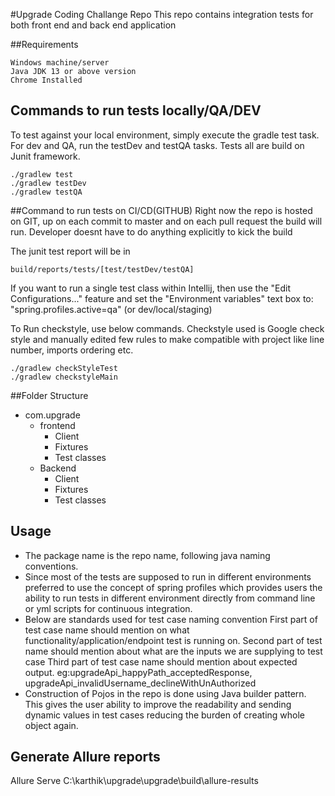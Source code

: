 #Upgrade Coding Challange Repo
This repo contains integration tests for both front end and back end application

##Requirements

    Windows machine/server
    Java JDK 13 or above version
    Chrome Installed

## Commands to run tests locally/QA/DEV
To test against your local environment, simply execute the gradle test task.  For dev and QA, run the testDev and testQA
tasks. Tests all are build on Junit framework.

    ./gradlew test
    ./gradlew testDev
    ./gradlew testQA

##Command to run tests on CI/CD(GITHUB)
Right now the repo is hosted on GIT, up on each commit to master and on each pull request the build will run. 
Developer doesnt have to do anything explicitly to kick the build

The junit test report will be in

    build/reports/tests/[test/testDev/testQA]

If you want to run a single test class within Intellij, then use the "Edit Configurations..." feature and set the
"Environment variables" text box to: "spring.profiles.active=qa" (or dev/local/staging)

To Run checkstyle, use below commands. Checkstyle used is Google check style and manually edited few rules to make 
compatible with project like line number, imports ordering etc.

    ./gradlew checkStyleTest
    ./gradlew checkstyleMain

##Folder Structure
* com.upgrade
    * frontend
        * Client
        * Fixtures
        * Test classes
    * Backend
        * Client
        * Fixtures
        * Test classes
    
## Usage
* The package name is the repo name, following java naming conventions.
* Since most of the tests are supposed to run in different environments preferred to use the concept of spring 
  profiles which provides users the ability to run tests in different environment directly from command line or yml scripts for 
  continuous integration.  
* Below are standards used for test case naming convention
  First part of test case name should mention on what functionality/application/endpoint test is running on.
  Second part of test name should mention about what are the inputs we are supplying to test case
  Third part of test case name should mention about expected output.
  eg:upgradeApi_happyPath_acceptedResponse, upgradeApi_invalidUsername_declineWithUnAuthorized
* Construction of Pojos in the repo is done using Java builder pattern. This gives the user ability to improve the 
  readability and sending dynamic values in test cases reducing the burden of creating whole object again.
  

## Generate Allure reports
Allure Serve C:\karthik\upgrade\upgrade\build\allure-results
